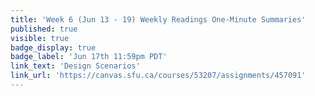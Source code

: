 ```yaml
---
title: 'Week 6 (Jun 13 - 19) Weekly Readings One-Minute Summaries'
published: true
visible: true
badge_display: true
badge_label: 'Jun 17th 11:59pm PDT'
link_text: 'Design Scenarios'
link_url: 'https://canvas.sfu.ca/courses/53207/assignments/457091'
---
```

